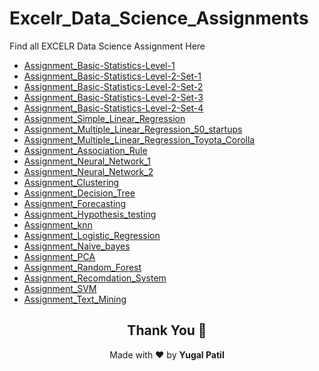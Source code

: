 # Excelr_Data_Science_Assignments
Find all EXCELR Data Science Assignment Here
- [Assignment_Basic-Statistics-Level-1](https://github.com/YugalPatil97/Assignments-Basic-Statistics-Level-1)
- [Assignment_Basic-Statistics-Level-2-Set-1](https://github.com/YugalPatil97/Assignments-Basic-Statistics-Level-2-Set-1)
- [Assignment_Basic-Statistics-Level-2-Set-2 ](https://github.com/YugalPatil97/Assignments-Basic-Statistics-Level-2-Set-2)
- [Assignment_Basic-Statistics-Level-2-Set-3](https://github.com/YugalPatil97/Assignments-Basic-Statistics-Level-2-Set-3)
- [Assignment_Basic-Statistics-Level-2-Set-4](https://github.com/YugalPatil97/Assignments-Basic-Statistics-Level-2-Set-4)
- [Assignment_Simple_Linear_Regression](https://github.com/YugalPatil97/Assignment_Simple_Linear_Regression)
- [Assignment_Multiple_Linear_Regression_50_startups](https://github.com/YugalPatil97/Assignment_Multiple_Linear_Regression_50_startups)
- [Assignment_Multiple_Linear_Regression_Toyota_Corolla](https://github.com/YugalPatil97/Assignment_Multiple_Linear_Regression_Toyota_Corolla)
- [Assignment_Association_Rule](https://github.com/YugalPatil97/Assignment_Association_Rule)
- [Assignment_Neural_Network_1](https://github.com/YugalPatil97/Assignment_Neural_Network_1)
- [Assignment_Neural_Network_2](https://github.com/YugalPatil97/Assignment_Neural_Network_2)
- [Assignment_Clustering](https://github.com/YugalPatil97/Assignment_Clustering)
- [Assignment_Decision_Tree](https://github.com/YugalPatil97/Assignment_Decision_Tree)
- [Assignment_Forecasting](https://github.com/YugalPatil97/Assignment_Forecasting)
- [Assignment_Hypothesis_testing](https://github.com/YugalPatil97/Assignment_Hypothesis_testing)
- [Assignment_knn](https://github.com/YugalPatil97/Assignment_knn)
- [Assignment_Logistic_Regression](https://github.com/YugalPatil97/Assignment_Logistic_Regression)
- [Assignment_Naive_bayes](https://github.com/YugalPatil97/Assignment_Naive_bayes)
- [Assignment_PCA](https://github.com/YugalPatil97/Assignment_PCA)
- [Assignment_Random_Forest](https://github.com/YugalPatil97/Assignment_Random_Forest)
- [Assignment_Recomdation_System](https://github.com/YugalPatil97/Assignment_Recomdation_System)
- [Assignment_SVM](https://github.com/YugalPatil97/Assignment_SVM)
- [Assignment_Text_Mining](https://github.com/YugalPatil97/Assignment_Text_Mining)



<div align="center">
<h2>Thank You 🙏</h2>
</div>
<p align="center">Made with ❤️ by <b>Yugal Patil</b>
</p>

